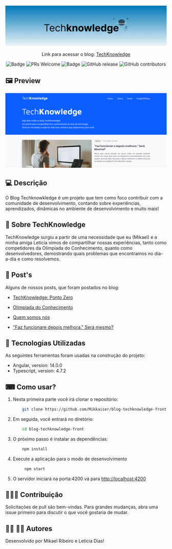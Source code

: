 ![techknowledge](/src/assets/img/banner-techknowledge.png)

<div align="center">

Link para acessar o blog: [TechKnowledge](https://blog-techknowledge-front.web.app/)

</div>

<div align="center">

![Badge](https://img.shields.io/badge/Blog-Techknowledge-%230077B7?style=flat-square&logo=ghost)
![PRs Welcome](https://img.shields.io/badge/PRs-welcome-brightgreen.svg?style=flat-square)
![Badge](https://img.shields.io/github/license/Mikkaiser/blog-techknowledge-front?style=flat-square)
![GitHub release](https://img.shields.io/github/release/Mikkaiser/blog-techknowledge-front?style=flat-square)
![GitHub contributors](https://img.shields.io/github/contributors/Mikkaiser/blog-techknowledge-front?style=flat-square)

</div>

## 🖼️ Preview

![techknowledge](/src/assets/img/home-page-techknowledge.png)

## 💻 Descrição

<p>O Blog Techknowkledge é um projeto que tem como foco contribuir com a comunidade de desenvolvimento, contando sobre experiências, aprendizados, dinâmicas no ambiente de desenvolvimento e muito mais!</p>

## 📖 Sobre TechKnowledge
<p>
    TechKnowledge surgiu a partir de uma necessidade que eu (Mikael) e a minha amiga Leticia vimos de compartilhar nossas experiências, tanto como competidores da Olimpíada do Conhecimento, quanto como desenvolvedores, demostrando quais problemas que encontramos no dia-a-dia e como resolvemos.
</p>


## 📝 Post's
<p>Alguns de nossos posts, que foram postados no blog:</p>

- <a href="https://blog-techknowledge-front.web.app/posts/techknowledge-ponto-zero">TechKnowledge: Ponto Zero</a>

- <a href="https://blog-techknowledge-front.web.app/posts/olimpiada-do-conhecimento">Olimpíada do Conhecimento</a>

- <a href="https://blog-techknowledge-front.web.app/posts/quem-somos-nos">Quem somos nós</a>

- <a href="https://blog-techknowledge-front.web.app/posts/quem-somos-nos">"Faz funcionare depois melhora." Será mesmo?</a>
## 📌 Tecnologias Utilizadas

<p>As seguintes ferramentas foram usadas na construção do projeto:</p>

- Angular, version: 14.0.0
- Typescript, version: 4.7.2

## ⌨ Como usar?
1. Nesta primeira parte você irá clonar o repositório:
   ```bash
       git clone https://github.com/Mikkaiser/blog-techknowledge-front.git
   ```
2. Em seguida, você entrará no diretório:
   ```bash
       cd blog-techknowledge-front
   ```
3. O próximo passo é instalar as dependências:
   ```bash
       npm install
   ```
4. Execute a aplicação para o modo de desenvolvimento
   ```bash
        npm start
   ```
5. O servidor iniciará na porta:4200 vá para <http://localhost:4200>

## 🧑‍🚀🚀 Contribuição

<p>Solicitações de pull são bem-vindas. Para grandes mudanças, abra uma issue primeiro para discutir o que você gostaria de mudar.</p>

## 👨‍💻 👩‍💻 Autores

<p>Desenvolvido por Mikael Ribeiro e Leticia Dias!</p>
